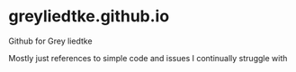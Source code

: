 # greyliedtke.github.io

Github for Grey liedtke

Mostly just references to simple code and issues I continually struggle with